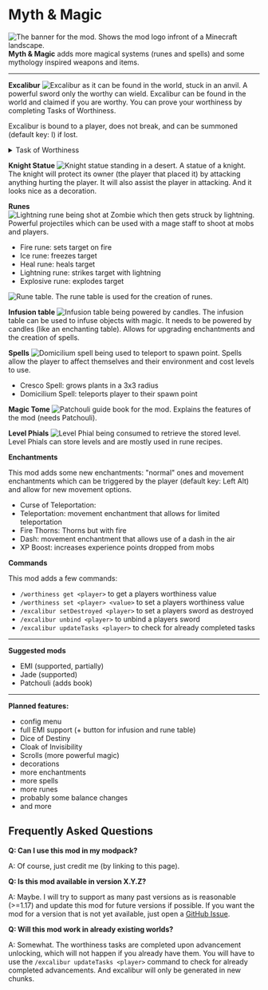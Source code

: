 # Myth & Magic

![The banner for the mod. Shows the mod logo infront of a Minecraft landscape.](https://cdn.modrinth.com/data/EmBFQcAY/images/71158d6818403161d85a4577de1f8834384338da.png)
**Myth & Magic** adds more magical systems (runes and spells) and some mythology inspired weapons and items.

---
**Excalibur**
![Excalibur as it can be found in the world, stuck in an anvil.](https://cdn.modrinth.com/data/EmBFQcAY/images/4d3a578b8255d92b17a7c74e99e0ac2a31fa3492.png)
A powerful sword only the worthy can wield. Excalibur can be found in the world and claimed if you are worthy. You can prove your worthiness by completing Tasks of Worthiness.

Excalibur is bound to a player, does not break, and can be summoned (default key: I) if lost.
<details>
<summary>Task of Worthiness</summary>
  
  - killing the Ender Dragon
  - killing all types of hostile mobs
  - killing the Wither
  - curing a Zombie Villager
  - defeating a raid
  - killing a hostile mob
  - healing a player using a rune
</details>

**Knight Statue**
![Knight statue standing in a desert.](https://cdn.modrinth.com/data/EmBFQcAY/images/43abd87120cd53f50185684c00ca5239684b0637.png)
A statue of a knight. The knight will protect its owner (the player that placed it) by attacking anything hurting the player. It will also assist the player in attacking. And it looks nice as a decoration.

**Runes**
![Lightning rune being shot at Zombie which then gets struck by lightning.](https://cdn.modrinth.com/data/EmBFQcAY/images/ab5cb6d12c53e6906884aad06f54f32be894ed48.gif)
Powerful projectiles which can be used with a mage staff to shoot at mobs and players.
- Fire rune: sets target on fire
- Ice rune: freezes target
- Heal rune: heals target
- Lightning rune: strikes target with lightning
- Explosive rune: explodes target

![Rune table.](https://cdn.modrinth.com/data/EmBFQcAY/images/dff8e9024f02057c0f21216b1b9a225b977901a6.png)
The rune table is used for the creation of runes.

**Infusion table**
![Infusion table being powered by candles.](https://cdn.modrinth.com/data/EmBFQcAY/images/cf693bb5d8fc687fbba45eb80119dadbf8ef8560.png)
The infusion table can be used to infuse objects with magic. It needs to be powered by candles (like an enchanting table). Allows for upgrading enchantments and the creation of spells.

**Spells**
![Domicilium spell being used to teleport to spawn point.](https://cdn.modrinth.com/data/EmBFQcAY/images/fbaa7f6a31f24117aa0cfa56d06ecebee6069dbb.gif)
Spells allow the player to affect themselves and their environment and cost levels to use.
- Cresco Spell: grows plants in a 3x3 radius
- Domicilium Spell: teleports player to their spawn point

**Magic Tome**
![Patchouli guide book for the mod.](https://cdn.modrinth.com/data/EmBFQcAY/images/174e8a2027cca2fbdd6ae1fb927d21ed39056225.png)
Explains the features of the mod (needs Patchouli).

**Level Phials**
![Level Phial being consumed to retrieve the stored level.](https://cdn.modrinth.com/data/EmBFQcAY/images/67612648bae180ace6f1cad9985cc8ff59136118.gif)
Level Phials can store levels and are mostly used in rune recipes.

**Enchantments**

This mod adds some new enchantments: "normal" ones and movement enchantments which can be triggered by the player (default key: Left Alt) and allow for new movement options.
- Curse of Teleportation: 
- Teleportation: movement enchantment that allows for limited teleportation
- Fire Thorns: Thorns but with fire
- Dash: movement enchantment that allows use of a dash in the air
- XP Boost: increases experience points dropped from mobs

**Commands**

This mod adds a few commands:
- `/worthiness get <player>` to get a players worthiness value
- `/worthiness set <player> <value>` to set a players worthiness value
- `/excalibur setDestroyed <player>` to set a players sword as destroyed
- `/excalibur unbind <player>` to unbind a players sword
- `/excalibur updateTasks <player>` to check for already completed tasks

---
**Suggested mods**
- EMI (supported, partially)
- Jade (supported)
- Patchouli (adds book)

---
**Planned features:**
- config menu
- full EMI support (+ button for infusion and rune table)
- Dice of Destiny
- Cloak of Invisibility
- Scrolls (more powerful magic)
- decorations
- more enchantments
- more spells
- more runes
- probably some balance changes
- and more

**Frequently Asked Questions**
---
**Q: Can I use this mod in my modpack?**

A: Of course, just credit me (by linking to this page).

**Q: Is this mod available in version X.Y.Z?**

A: Maybe. I will try to support as many past versions as is reasonable (>=1.17) and update this mod for future versions if possible. If you want the mod for a version that is not yet available, just open a [GitHub Issue](https://github.com/the-sh4d0w/myth-and-magic/issues).

**Q: Will this mod work in already existing worlds?**

A: Somewhat. The worthiness tasks are completed upon advancement unlocking, which will not happen if you already have them. You will have to use the `/excalibur updateTasks <player>` command to check for already completed advancements. And excalibur will only be generated in new chunks.
